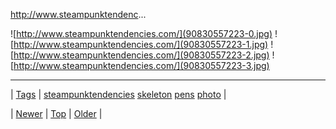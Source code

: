 <!--
title: http
date: 2020-06-28T15:27:00.343Z
tags: steampunktendencies, skeleton, pens, photo
-->


http://www.steampunktendenc...

![http://www.steampunktendencies.com/](90830557223-0.jpg)
![http://www.steampunktendencies.com/](90830557223-1.jpg)
![http://www.steampunktendencies.com/](90830557223-2.jpg)
![http://www.steampunktendencies.com/](90830557223-3.jpg)

<!--BOTTOM-POST-NAVIGATION-->
---

| [Tags](tags.md) | [steampunktendencies](tag-steampunktendencies.md) [skeleton](tag-skeleton.md) [pens](tag-pens.md) [photo](tag-photo.md) |

| [Newer](90814519989.md) | [Top](index.md) | [Older](90840683696.md) |